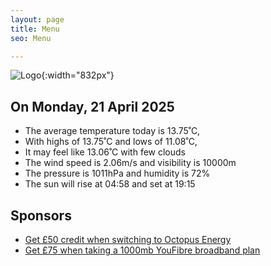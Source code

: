 ```yaml
---
layout: page
title: Menu
seo: Menu

---
```


![Logo](/images/logo.jpg){:width="832px"}

<!-- weather_marker starts -->
## On Monday, 21 April 2025

- The average temperature today is 13.75˚C,
- With highs of 13.75˚C and lows of 11.08˚C,
- It may feel like 13.06˚C with few clouds
- The wind speed is 2.06m/s and visibility is 10000m
- The pressure is 1011hPa and humidity is 72%
- The sun will rise at 04:58 and set at 19:15

<!-- weather_marker ends -->

## Sponsors

- [Get £50 credit when switching to Octopus Energy](https://bit.ly/3oD1nnS)
- [Get £75 when taking a 1000mb YouFibre broadband plan](https://aklam.io/91zWhU?)



